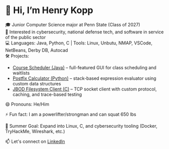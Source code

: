# 👋 Hi, I’m Henry Kopp

🎓 Junior Computer Science major at Penn State (Class of 2027)  
🔐 Interested in cybersecurity, national defense tech, and software in service of the public sector  
💻 Languages: Java, Python, C | Tools: Linux, Unbutu, NMAP, VSCode, NetBeans, Derby DB, Autocad  
🛠️ Projects:
- [Course Scheduler (Java)]() – full-featured GUI for class scheduling and waitlists
- [Postfix Calculator (Python)]() – stack-based expression evaluator using custom data structures
- [JBOD Filesystem Client (C)]() – TCP socket client with custom protocol, caching, and trace-based testing

😄 Pronouns: He/Him

⚡ Fun fact: I am a powerlifter/strongman and can squat 650 lbs

🎯 Summer Goal: Expand into Linux, C, and cybersecurity tooling (Docker, TryHackMe, Wireshark, etc.)

📫 Let's connect on [LinkedIn](https://www.linkedin.com/in/henry-kopp-321650327/)

